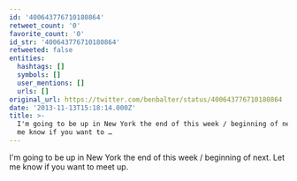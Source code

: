 ```yaml
---
id: '400643776710180864'
retweet_count: '0'
favorite_count: '0'
id_str: '400643776710180864'
retweeted: false
entities:
  hashtags: []
  symbols: []
  user_mentions: []
  urls: []
original_url: https://twitter.com/benbalter/status/400643776710180864
date: '2013-11-13T15:18:14.000Z'
title: >-
  I'm going to be up in New York the end of this week / beginning of next. Let
  me know if you want to …
---
```


I'm going to be up in New York the end of this week / beginning of next. Let me know if you want to meet up.